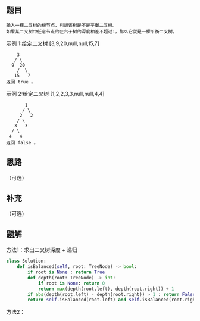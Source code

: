 ## 题目

```None
输入一棵二叉树的根节点，判断该树是不是平衡二叉树。
如果某二叉树中任意节点的左右子树的深度相差不超过1，那么它就是一棵平衡二叉树。
```

示例 1:给定二叉树 [3,9,20,null,null,15,7]

```
    3
   / \
  9  20
    /  \
   15   7
返回 true 。
```

示例 2:给定二叉树 [1,2,2,3,3,null,null,4,4]

```
       1
      / \
     2   2
    / \
   3   3
  / \
 4   4
返回 false 。
```

## 思路

（可选）

## 补充

（可选）

## 题解

方法1：求出二叉树深度 + 递归

```python
class Solution:
    def isBalanced(self, root: TreeNode) -> bool:
        if root is None : return True
        def depth(root: TreeNode) -> int:
            if root is None: return 0
            return max(depth(root.left), depth(root.right)) + 1
        if abs(depth(root.left) - depth(root.right)) > 1 : return False
        return self.isBalanced(root.left) and self.isBalanced(root.right)
```

方法2：
